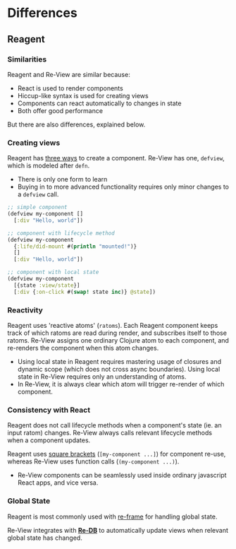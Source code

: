 # Differences

## Reagent

### Similarities

Reagent and Re-View are similar because:

- React is used to render components
- Hiccup-like syntax is used for creating views
- Components can react automatically to changes in state
- Both offer good performance

But there are also differences, explained below.

### Creating views

Reagent has [three ways](https://github.com/Day8/re-frame/wiki/Creating-Reagent-Components) to create a component. Re-View has one, `defview`, which is modeled after `defn`.

- There is only one form to learn
- Buying in to more advanced functionality requires only minor changes to a `defview` call.

```clj
;; simple component
(defview my-component []
  [:div "Hello, world"])

;; component with lifecycle method
(defview my-component
  {:life/did-mount #(println "mounted!")}
  []
  [:div "Hello, world"])

;; component with local state
(defview my-component
  [{state :view/state}]
  [:div {:on-click #(swap! state inc)} @state])
```

### Reactivity

Reagent uses 'reactive atoms' (`ratoms`). Each Reagent component keeps track of which ratoms are read during render, and subscribes itself to those ratoms. Re-View assigns one ordinary Clojure atom to each component, and re-renders the component when this atom changes.

- Using local state in Reagent requires mastering usage of closures and dynamic scope (which does not cross async boundaries). Using local state in Re-View requires only an understanding of atoms.
- In Re-View, it is always clear which atom will trigger re-render of which component.

### Consistency with React

Reagent does not call lifecycle methods when a component's state (ie. an input ratom) changes. Re-View always calls relevant lifecycle methods when a component updates.

Reagent uses [square brackets](https://github.com/Day8/re-frame/wiki/Using-%5Bsquare-brackets%5D-instead-of-%28parentheses%29) (`[my-component ...]`) for component re-use, whereas Re-View uses function calls (`(my-component ...)`).

- Re-View components can be seamlessly used inside ordinary javascript React apps, and vice versa.


### Global State

Reagent is most commonly used with [re-frame](https://github.com/Day8/re-frame) for handling global state.

Re-View integrates with **[Re-DB](https://www.github.com/re-view/re-db)** to automatically update views when relevant global state has changed.


